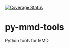 [![Coverage Status](https://coveralls.io/repos/github/metno/py-mmd-tools/badge.svg?branch=master)](https://coveralls.io/github/metno/py-mmd-tools?branch=master)

# py-mmd-tools
Python tools for MMD
